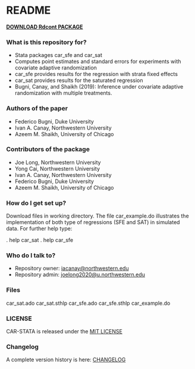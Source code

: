 # README #

[**DOWNLOAD Rdcont PACKAGE**](https://bitbucket.org/iacanay/car-stata/get/HEAD.zip)

### What is this repository for? ###

* Stata packages car_sfe and car_sat
* Computes point estimates and standard errors for experiments with covariate adaptive randomization
* car_sfe provides results for the regression with strata fixed effects
* car_sat provides results for the saturated regression 
* Bugni, Canay, and Shaikh (2019): Inference under covariate adaptive randomization with multiple treatments. 

### Authors of the paper ###
* Federico Bugni, Duke University 
* Ivan A. Canay, Northwestern University
* Azeem M. Shaikh, University of Chicago

### Contributors of the package ###
* Joe Long, Northwestern University
* Yong Cai, Northwestern University
* Ivan A. Canay, Northwestern University
* Federico Bugni, Duke University 
* Azeem M. Shaikh, University of Chicago

### How do I get set up? ###

 Download files in working directory. The file car_example.do illustrates the implementation of both type of regressions (SFE and SAT) in simulated data. For further help type: 

 . help car_sat
 . help car_sfe

### Who do I talk to? ###

* Repository owner: <iacanay@northwestern.edu>
* Repository admin: <joelong2020@u.northwestern.edu>

### Files ###

car_sat.ado
car_sat.sthlp
car_sfe.ado
car_sfe.sthlp
car_example.do

### LICENSE

CAR-STATA is released under the [MIT LICENSE](https://bitbucket.org/iacanay/car-stata/raw/master/LICENSE)

### Changelog 

A complete version history is here: [CHANGELOG](https://bitbucket.org/iacanay/car-stata/wiki/Home)